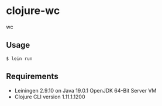 # clojure-wc

wc

## Usage

    $ lein run

## Requirements

- Leiningen 2.9.10 on Java 19.0.1 OpenJDK 64-Bit Server VM
- Clojure CLI version 1.11.1.1200
